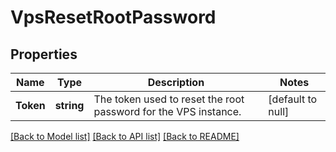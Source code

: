 # VpsResetRootPassword

## Properties
Name | Type | Description | Notes
------------ | ------------- | ------------- | -------------
**Token** | **string** | The token used to reset the root password for the VPS instance. | [default to null]

[[Back to Model list]](../README.md#documentation-for-models) [[Back to API list]](../README.md#documentation-for-api-endpoints) [[Back to README]](../README.md)


